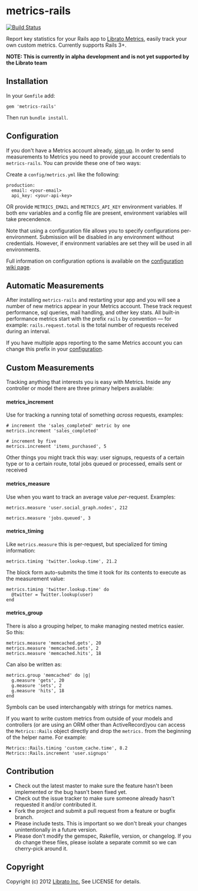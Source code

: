 metrics-rails
=======

[![Build Status](https://secure.travis-ci.org/librato/metrics-rails.png?branch=master)](http://travis-ci.org/librato/metrics-rails)

Report key statistics for your Rails app to [Librato Metrics](https://metrics.librato.com/), easily track your own custom metrics. Currently supports Rails 3+.

**NOTE: This is currently in alpha development and is not yet supported by the Librato team**

## Installation

In your `Gemfile` add:

    gem 'metrics-rails'
    
Then run `bundle install`.

## Configuration

If you don't have a Metrics account already, [sign up](https://metrics.librato.com/). In order to send measurements to Metrics you need to provide your account credentials to `metrics-rails`. You can provide these one of two ways:

Create a `config/metrics.yml` like the following:

    production:
      email: <your-email>
      api_key: <your-api-key>
      
OR provide `METRICS_EMAIL` and `METRICS_API_KEY` environment variables. If both env variables and a config file are present, environment variables will take precendence.

Note that using a configuration file allows you to specify configurations per-environment. Submission will be disabled in any environment without credentials. However, if environment variables are set they will be used in all environments. 

Full information on configuration options is available on the [configuration wiki page](https://github.com/librato/metrics-rails/wiki/Configuration).

## Automatic Measurements

After installing `metrics-rails` and restarting your app and you will see a number of new metrics appear in your Metrics account. These track request performance, sql queries, mail handling, and other key stats. All built-in performance metrics start with the prefix `rails` by convention &mdash; for example: `rails.request.total` is the total number of requests received during an interval. 

If you have multiple apps reporting to the same Metrics account you can change this prefix in your [configuration](https://github.com/librato/metrics-rails/wiki/Configuration).

## Custom Measurements

Tracking anything that interests you is easy with Metrics. Inside any controller or model there are three primary helpers available:

#### metrics_increment

Use for tracking a running total of something _across_ requests, examples:

    # increment the 'sales_completed' metric by one
    metrics.increment 'sales_completed'
    
    # increment by five
    metrics.increment 'items_purchased', 5
    
Other things you might track this way: user signups, requests of a certain type or to a certain route, total jobs queued or processed, emails sent or received

#### metrics_measure

Use when you want to track an average value _per_-request. Examples:

    metrics.measure 'user.social_graph.nodes', 212

    metrics.measure 'jobs.queued', 3
    

#### metrics_timing

Like `metrics.measure` this is per-request, but specialized for timing information:

    metrics.timing 'twitter.lookup.time', 21.2
	
The block form auto-submits the time it took for its contents to execute as the measurement value:

    metrics.timing 'twitter.lookup.time' do
      @twitter = Twitter.lookup(user)
    end

#### metrics_group

There is also a grouping helper, to make managing nested metrics easier. So this:

    metrics.measure 'memcached.gets', 20
    metrics.measure 'memcached.sets', 2
    metrics.measure 'memcached.hits', 18
    
Can also be written as:

    metrics.group 'memcached' do |g|
      g.measure 'gets', 20
      g.measure 'sets', 2
      g.measure 'hits', 18
    end

Symbols can be used interchangably with strings for metrics names.

If you want to write custom metrics from outside of your models and controllers (or are using an ORM other than ActiveRecord)you can access the `Metrics::Rails` object directly and drop the `metrics.` from the beginning of the helper name. For example:

    Metrics::Rails.timing 'custom_cache.time', 8.2
    Metrics::Rails.increment 'user.signups'

## Contribution

* Check out the latest master to make sure the feature hasn't been implemented or the bug hasn't been fixed yet.
* Check out the issue tracker to make sure someone already hasn't requested it and/or contributed it.
* Fork the project and submit a pull request from a feature or bugfix branch.
* Please include tests. This is important so we don't break your changes unintentionally in a future version.
* Please don't modify the gemspec, Rakefile, version, or changelog. If you do change these files, please isolate a separate commit so we can cherry-pick around it.

## Copyright

Copyright (c) 2012 [Librato Inc.](http://librato.com) See LICENSE for details.
